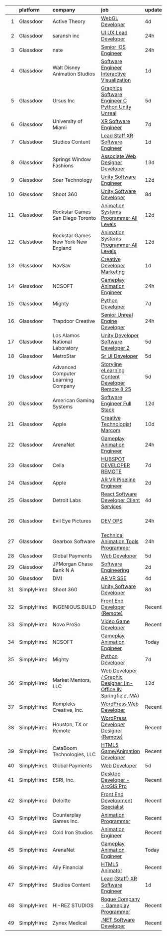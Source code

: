 

|    | platform    | company                               | job                                                                                                                                                                                                                                                                                                                                                                                                                                                                                                                                                                                                                                                                                                                                                                                                                                                                                                                                                                                                                                                                                                                                                                                                                                                                                                                                                                                                             | update_time   | location          |
|---:|:------------|:--------------------------------------|:----------------------------------------------------------------------------------------------------------------------------------------------------------------------------------------------------------------------------------------------------------------------------------------------------------------------------------------------------------------------------------------------------------------------------------------------------------------------------------------------------------------------------------------------------------------------------------------------------------------------------------------------------------------------------------------------------------------------------------------------------------------------------------------------------------------------------------------------------------------------------------------------------------------------------------------------------------------------------------------------------------------------------------------------------------------------------------------------------------------------------------------------------------------------------------------------------------------------------------------------------------------------------------------------------------------------------------------------------------------------------------------------------------------|:--------------|:------------------|
|  1 | Glassdoor   | Active Theory                         | [WebGL Developer](https://www.glassdoor.com/partner/jobListing.htm?pos=126&ao=1136043&s=58&guid=00000182f2c85bf0b77a0ce014008de4&src=GD_JOB_AD&t=SR&vt=w&ea=1&cs=1_66be7b07&cb=1661930593593&jobListingId=1008097750595&jrtk=3-0-1gbpcgn1bi6im801-1gbpcgn1sg4eb800-d23fd628edf16cc9-)                                                                                                                                                                                                                                                                                                                                                                                                                                                                                                                                                                                                                                                                                                                                                                                                                                                                                                                                                                                                                                                                                                                           | 4d            | Los Angeles, CA   |
|  2 | Glassdoor   | saransh inc                           | [UI UX Lead Developer](https://www.glassdoor.com/partner/jobListing.htm?pos=111&ao=1136043&s=58&guid=00000182f2c85bf0b77a0ce014008de4&src=GD_JOB_AD&t=SR&vt=w&ea=1&cs=1_05756d2e&cb=1661930593592&jobListingId=1008103912540&jrtk=3-0-1gbpcgn1bi6im801-1gbpcgn1sg4eb800-85031aa08e20476f-)                                                                                                                                                                                                                                                                                                                                                                                                                                                                                                                                                                                                                                                                                                                                                                                                                                                                                                                                                                                                                                                                                                                      | 24h           | Remote            |
|  3 | Glassdoor   | nate                                  | [Senior iOS Engineer](https://www.glassdoor.com/partner/jobListing.htm?pos=108&ao=1110586&s=58&guid=00000182f2c85bf0b77a0ce014008de4&src=GD_JOB_AD&t=SR&vt=w&cs=1_4aef3a1a&cb=1661930593591&jobListingId=1008103782666&cpc=47CFDC01B3F81FAC&jrtk=3-0-1gbpcgn1bi6im801-1gbpcgn1sg4eb800-f1cfa659f2c34759--6NYlbfkN0DG4ntHtB_rMsnfhgmnSvK2brktLme1L4SiDeJjQ-izrVOLqRJ5-yjEhSyAj73O13TFM8QQA2cWgFXW6p5lsKefodLiu0Fy6uUc-ulcF6Iu51d4c-t6PCMhxWn7BislIa99yelu6q_ZoYi8Q3hWdWJTgjVJAXI9bL-fj-iDacDQB3fHsO7g8QUCNbZtixvnNvzbGt5GC_vuQznpd7-ndq7SBKf9RTKgv9d8h3wxfuCrgh4fMICJgz8achjJmaSpO6mmf5ecdmw9Mu7Vs253SIIh_WRpBQfltaxdqK576heiL91S9OgFBfNGvgUGwyJtNlw0-VR0r_iPpe8Evkkg394-0KJceTLlTdKd6bQzN2psZYKjn76-1RZucddGP--87RNH5Y4vzW6_G0IZsiNE6gt4IePpoVDxmvXOHFbK10h7Gy8u5CnP_CINqEICq347i0UBf7p-ZPowTjnTqpP3N5NC_azHIKQ5LeM46SHS1VTfJl8jKrCa_diMNpqgZE9TKl1AE1aFfLotmyWL0roW8jwU482RzlY-aGYUpYYS9h-Eq6m3FKs00hR0lKFtP_lXEzsnh4FhEhG0ytXprFZlscvwOzkAdyKVZcfT9r6QS83Cw8rOtLOGJFq-As4QmKfuc278Z8rIXvK7dUfL6cL1f1g9n3Z-_DGU0rQZyfJC84_fYzLkntRgwnppbBpqX71fUoxSeM1ybRLaQH5z2PZeziIrprUtJSxuVHKagiwZRJUTMLsJRTCVlQjHKF9UFjaBiowRvDfI-Qs4RAuk-CUHx43PZv3IT6MueHDr_uSUxqIhkM5NW_Re917s3-WVl5l34mASXhqPow41858Awt3aORXMs_ymk-dFPAKmBaDvB_8zEsCPg5YTSfzVVjym4zMDW73qQ6JX3yOIcAGAsAN7Ml9erUk839b_K0jrT4MFH5GyEHMUf8CdoNqOYRLB4mA2MWRhHDVPjUnuwg%3D%3D)                                                                           | 24h           | New York, NY      |
|  4 | Glassdoor   | Walt Disney Animation Studios         | [Software Engineer   Interactive Visualization](https://www.glassdoor.com/partner/jobListing.htm?pos=103&ao=1110586&s=58&guid=00000182f2c85bf0b77a0ce014008de4&src=GD_JOB_AD&t=SR&vt=w&cs=1_340e1547&cb=1661930593591&jobListingId=1008101142223&cpc=BAEB662971763A76&jrtk=3-0-1gbpcgn1bi6im801-1gbpcgn1sg4eb800-4a283283121dd9b2--6NYlbfkN0DAFTyt7pbDCC2JPO79CSdi1dIb81yjczP5qsKcZIxgiYm3-7g-689UM0rgypL64cpmrtdNB6pclis-4s5phHYzU3DYkN9vge-pm0lXZLuitBnSbx9bxcGX-PwtN-H6mfdm29DKamNDlnaDHf7s34ndLvxai1xr5BcZhKtWuhQyp1Iq6s67BVPJMFNbZeXnfHVzmPYA0juz3HYV06NLv_j21aaGaW0mksp0nC0VksPrrVODqd1-M2lwwO6UpXRwSZkN_nGXpoHswZ2MXlei0CT93pVB7hEwTxI0qRLUguqpY4pdwEsS2nUxxSS9vY9NzjT-PcW1UcYLc7fRbWIF0i_7IArPZdomiGZN9igyMFk-lVDvtMywBDe4W0iJteZizcGtk6Wa8FelU8cymjLGcmSAr4ZrCfp1AiTKkZe1Y6UQbGQ5enAjQOm-)                                                                                                                                                                                                                                                                                                                                                                                                                                                                                                                                                                                                             | 1d            | Burbank, CA       |
|  5 | Glassdoor   | Ursus  Inc                            | [Graphics Software Engineer   C   Python Unity Unreal](https://www.glassdoor.com/partner/jobListing.htm?pos=107&ao=1110586&s=58&guid=00000182f2c85bf0b77a0ce014008de4&src=GD_JOB_AD&t=SR&vt=w&ea=1&cs=1_8fd7dfbd&cb=1661930593592&jobListingId=1008094033133&cpc=AC285F3A3ECA6BB0&jrtk=3-0-1gbpcgn1bi6im801-1gbpcgn1sg4eb800-a503bf67493adf7c--6NYlbfkN0CT8vBT9H5mqECx2dfLV_FONLPDKpIRssxVwtj05Tmm4rA5I0VNOPdM1oYsK66ov5ozRYF8l6lSbj2w8mnkxNtzPvq4xrxWyHAas6Dg1kdrUOgJv2YyZkHQbFM2OivhpugmqZ5om6MWAcpLRyZ6gIQlFMLi08SCGusRRvhDyvVeMX8DUUTJXmTx6nw7SsSZdq8Nt-8KK_5o4vH15EibFmTTp8ytDggw_ewlPkDrXh-xoNpk42rGPX8WrmLj9WET0I6dPhj6yNieG23cgjyuYrAZTWgA_m_BaYOpu9d7djE9YsxGZkkraPINNrJ6scFPNkbMRvgGsS-qsSSUFneYLkAQ5qWjDjR8zvg9r-eSTAiaxH5KmWtjRTFXrkE8Tn1BqkIRrEyaz29yWwzEmQPYB09daJUZZ61od8kUYjjiOiD1Ws78nArJeRWIWITuf2oHI5q0TH_sDWg5uzmCHNfg8BkolmWD5n9dqjewWe6Y9mBs5r41TKg1pZJz598M_jhpy-QF4Y3lhrcJiSPodEiXjWYEF1gqtKo3uQXmC8G7WAHcs_75uT7Oiz0NVIvC3IlZWpKr3ZnUjw7P7B9LqHymVJy4M7jpcR2UbcajpiLkg7AWWNtcZ_ZGuPK0L6h1zUnFedNtrNQxLetK8eKaIcrveG1kqsRP3oRovUL9vOyvRY9Aovl3PqwtSPPnMXLIuJzRofbF9j2DuJYc2qaz0EZxbjmT2FXHejGUgGb91mNoxdZPTK3AkJXzA6zn_IW_A_pRI2zDRISIRR6p2sBfXVCgNEIg0DJxqttXfZfW2J77YbHCHoeG3es2q8HFyhX7fSI_k-09KQiyu7T0ba7KKxR72VFoKquav5EoaUnmCnCKUDm-uk9KxYdCB6_9rzo1jKVYt-I6JtE3HdjHTDH4GS3A8akhL0TK5tiPCj6FNvlN0AhB3VxJJ_aZ4s2tOF7K1l2CogpLhWVaaEOtb7X-n0Y9874RHSTavj4wJIwNIUU-RcaUq5ib7V5NAWeZ) | 5d            | Redmond, WA       |
|  6 | Glassdoor   | University of Miami                   | [XR Software Engineer](https://www.glassdoor.com/partner/jobListing.htm?pos=122&ao=1136043&s=58&guid=00000182f2c85bf0b77a0ce014008de4&src=GD_JOB_AD&t=SR&vt=w&cs=1_f22525fe&cb=1661930593593&jobListingId=1008088361913&jrtk=3-0-1gbpcgn1bi6im801-1gbpcgn1sg4eb800-65b711d5e104f63b-)                                                                                                                                                                                                                                                                                                                                                                                                                                                                                                                                                                                                                                                                                                                                                                                                                                                                                                                                                                                                                                                                                                                           | 7d            | Coral Gables, FL  |
|  7 | Glassdoor   | Studios Content                       | [Lead  Staff  XR Software Engineer](https://www.glassdoor.com/partner/jobListing.htm?pos=104&ao=1110586&s=58&guid=00000182f2c85bf0b77a0ce014008de4&src=GD_JOB_AD&t=SR&vt=w&cs=1_424f8df2&cb=1661930593591&jobListingId=1008101142243&cpc=AF770993EC679D41&jrtk=3-0-1gbpcgn1bi6im801-1gbpcgn1sg4eb800-376751e6a59849f8--6NYlbfkN0DAFTyt7pbDCC2JPO79CSdi1dIb81yjczP5qsKcZIxgiYm3-7g-689UM0rgypL64cpmrtdNB6pclrUgW34Ve3CvZAT1CJ1rw7nGa67egcPUPZwBDMMkmXgOSDDW42_VKwFDCJpuNnK_xuotW1xaOIkWgibw4ZIx75O4JuqfaDi-3RsXCKJ_PXez8KDVRFBBBtgqgL2eyFW-cTnz6w3xqHNaNuXRGExSZS4ImXA_A6DuHrP20KYmLMzInnAs6AskZTQjuuIHECAsYBUmziK29fFU2g7d3j76FevOdvqqKvuzpWzW1bcCKbuyDrHU1o9jVUVoDjux7yyI5CgzK-5au2Gn-4xPKvQVw4W_sTKE4LTlaLvb1e-LMoRL-Z3UQS6LbhwggfYKsmDYJsTjuDz7adv1UfBW00HlevqsNKZ_vtQ6FP_gXvBwV07m)                                                                                                                                                                                                                                                                                                                                                                                                                                                                                                                                                                                                                         | 1d            | Glendale, CA      |
|  8 | Glassdoor   | Springs Window Fashions               | [Associate Web Designer Developer](https://www.glassdoor.com/partner/jobListing.htm?pos=115&ao=1136043&s=58&guid=00000182f2c85bf0b77a0ce014008de4&src=GD_JOB_AD&t=SR&vt=w&cs=1_4df5ef75&cb=1661930593592&jobListingId=1008077258719&jrtk=3-0-1gbpcgn1bi6im801-1gbpcgn1sg4eb800-0a243721428c9c11-)                                                                                                                                                                                                                                                                                                                                                                                                                                                                                                                                                                                                                                                                                                                                                                                                                                                                                                                                                                                                                                                                                                               | 13d           | Middleton, WI     |
|  9 | Glassdoor   | Soar Technology                       | [Unity Software Engineer](https://www.glassdoor.com/partner/jobListing.htm?pos=121&ao=1136043&s=58&guid=00000182f2c85bf0b77a0ce014008de4&src=GD_JOB_AD&t=SR&vt=w&ea=1&cs=1_cabeacc4&cb=1661930593593&jobListingId=1008078422304&jrtk=3-0-1gbpcgn1bi6im801-1gbpcgn1sg4eb800-f0cf33134b4aa830-)                                                                                                                                                                                                                                                                                                                                                                                                                                                                                                                                                                                                                                                                                                                                                                                                                                                                                                                                                                                                                                                                                                                   | 12d           | Orlando, FL       |
| 10 | Glassdoor   | Shoot 360                             | [Unity Software Developer](https://www.glassdoor.com/partner/jobListing.htm?pos=102&ao=1110586&s=58&guid=00000182f2c85bf0b77a0ce014008de4&src=GD_JOB_AD&t=SR&vt=w&ea=1&cs=1_d6da7ed6&cb=1661930593591&jobListingId=1008087203584&cpc=6193B0C32834B022&jrtk=3-0-1gbpcgn1bi6im801-1gbpcgn1sg4eb800-8dd0b1a67149a496--6NYlbfkN0DfopDBJjdZYsHaazvtHih9EkP_5L3b-O-YxZrMZy_RRXHVtoPf0vktF4oNZRwX11ChLmqooPeQulvAiVAtFyylj8b6ARcbJZaTISipflqpxGg1LcAq6m-5fYSL7Av37XfUU7wFkkBkYfYpMuUS6z0JTvtOC9Tf4ivmaFVVmcVi0ucMfgOzBMfyvavdPYg_-evTYodEAbTbRKrzVGyQSCaDLD0wogVUYg3ZR2E_Ak7b5w2dCUhOLP-G8YxpWOa_3Yp2vdMbiS2kY-wJVwRwBYH9QZCtJT1R3S2y4ivxB4PHQw3ss6FriPAF_x8offN6kpkqKdGafNhiM1t9yRaCKNJBz6rGlwSHvTsxZSn54Gc63uTnSa93MQbBMVdZmAAPXR8j-75CGK3n7Gu6DdSlfoONFAHDF-qzvCmQBfERqMVqcdOwEXmtR1cQbcIl3OL9lKsecIIf5s8whmhXojUiHAapJnIHm9lQtYEe2YW4M8yq2-MfksPb0ARLX9-yJQipJ5E%3D)                                                                                                                                                                                                                                                                                                                                                                                                                                                                                                                                               | 8d            | Vancouver, WA     |
| 11 | Glassdoor   | Rockstar Games San Diego   Toronto    | [Animation Systems Programmer  All Levels ](https://www.glassdoor.com/partner/jobListing.htm?pos=129&ao=1136043&s=58&guid=00000182f2c85bf0b77a0ce014008de4&src=GD_JOB_AD&t=SR&vt=w&cs=1_b117a72c&cb=1661930593594&jobListingId=1008080153314&jrtk=3-0-1gbpcgn1bi6im801-1gbpcgn1sg4eb800-ae29f56d685559e8-)                                                                                                                                                                                                                                                                                                                                                                                                                                                                                                                                                                                                                                                                                                                                                                                                                                                                                                                                                                                                                                                                                                      | 12d           | Carlsbad, CA      |
| 12 | Glassdoor   | Rockstar Games New York   New England | [Animation Systems Programmer  All Levels ](https://www.glassdoor.com/partner/jobListing.htm?pos=124&ao=1136043&s=58&guid=00000182f2c85bf0b77a0ce014008de4&src=GD_JOB_AD&t=SR&vt=w&cs=1_edb74a24&cb=1661930593593&jobListingId=1008079538373&jrtk=3-0-1gbpcgn1bi6im801-1gbpcgn1sg4eb800-da818aa6d1714b90-)                                                                                                                                                                                                                                                                                                                                                                                                                                                                                                                                                                                                                                                                                                                                                                                                                                                                                                                                                                                                                                                                                                      | 12d           | Manhattan         |
| 13 | Glassdoor   | NavSav                                | [Creative Developer   Marketing](https://www.glassdoor.com/partner/jobListing.htm?pos=106&ao=1110586&s=58&guid=00000182f2c85bf0b77a0ce014008de4&src=GD_JOB_AD&t=SR&vt=w&ea=1&cs=1_207d68f2&cb=1661930593591&jobListingId=1008101583321&cpc=B076152010A3B66C&jrtk=3-0-1gbpcgn1bi6im801-1gbpcgn1sg4eb800-3ef4b27837961961--6NYlbfkN0BvAdlA35CjkOTzb4w1kkSC-vTwJamGQa4qaPCWn-0njweHi_B-CtuKQhiA94M5OE-XjNhf22KnVp00kgckhjWxzGyV97h7v8x36p5wKdZlOjwGZGaqaaH8DYNMeM34HY9t9Z5J26lOJ85UEHLGvZFDJOe_8KgJLhnklUUMm79Fgw-wQMJzYni-FeIqV5Svyi_1ZjE_mxETfR2qp4i-PiUDiAz8y9BFsxOfX0BmecMnmGFBamzhbjmqf2dPmw1l79Q2jskoL_2S0v1vj9ya7N4qT7X8EZcQ3zMMllf3dJVM65HOENgn5DQfyJ5fC6qrWcpQwxXiotSxSyx5cmoNe5uZ9AAgMOiDhApgITobBxTv7TKw2_LvhHuqU9a4S6RvIAuUJxXbm0srgyZZ3r3eGDNdVSOZE3wLopuQFroE5Vtn5-eR0xCZwQYeXIe_3L-TQQ7xjuFh-SEswDcKVC9_B84ApfkmWCjPoAR-kusp4qPJRUURcZqULJ5cAxPCzof2_mByEB9V6H9GDclRSUeYHq1WWKOWRJDjk1eK17g3_hHVrWvjuxe77WIlcAE0V0Tmhat9_xdvOSbM5ebB4FolBu3F)                                                                                                                                                                                                                                                                                                                                                                                                                                                       | 1d            | Beaumont, TX      |
| 14 | Glassdoor   | NCSOFT                                | [Gameplay Animation Engineer](https://www.glassdoor.com/partner/jobListing.htm?pos=109&ao=1136043&s=58&guid=00000182f2c85bf0b77a0ce014008de4&src=GD_JOB_AD&t=SR&vt=w&ea=1&cs=1_8ad29d5c&cb=1661930593592&jobListingId=1008104799075&jrtk=3-0-1gbpcgn1bi6im801-1gbpcgn1sg4eb800-6fd0a3efe7f1d2fe-)                                                                                                                                                                                                                                                                                                                                                                                                                                                                                                                                                                                                                                                                                                                                                                                                                                                                                                                                                                                                                                                                                                               | 24h           | Bellevue, WA      |
| 15 | Glassdoor   | Mighty                                | [Python Developer](https://www.glassdoor.com/partner/jobListing.htm?pos=110&ao=1136043&s=58&guid=00000182f2c85bf0b77a0ce014008de4&src=GD_JOB_AD&t=SR&vt=w&ea=1&cs=1_1faa2154&cb=1661930593592&jobListingId=1008088932767&jrtk=3-0-1gbpcgn1bi6im801-1gbpcgn1sg4eb800-2137e7cb7a3f5085-)                                                                                                                                                                                                                                                                                                                                                                                                                                                                                                                                                                                                                                                                                                                                                                                                                                                                                                                                                                                                                                                                                                                          | 7d            | Remote            |
| 16 | Glassdoor   | Trapdoor Creative                     | [Senior Unreal Engine Developer](https://www.glassdoor.com/partner/jobListing.htm?pos=101&ao=1110586&s=58&guid=00000182f2c85bf0b77a0ce014008de4&src=GD_JOB_AD&t=SR&vt=w&ea=1&cs=1_6274fac2&cb=1661930593591&jobListingId=1008103754936&cpc=F5D43257E3E73E36&jrtk=3-0-1gbpcgn1bi6im801-1gbpcgn1sg4eb800-3ccb01640910f06a--6NYlbfkN0DfhRLDY5E7BVY3xhBTAobuSaZ3WR2SqAJ-w4NHeQGDZ_V54dt5D1-9-o8FlAFC8VGLEw2k2nKsfw8pew_Kwqtd_SEUbUcMf-02KnlYLV1p_IH8Kyt8nzMazNMhvenS4mLaj3fKUYsQpT5EY33skyX4tLuaJ-sj4Ti1j_68LBqgjHhV6p61YjgY1NjWJ-qry5NKnZZVTfsVA63zPXNzV4pXX_C26oQcm_20UsfSGdfOvydQy-s76atMWfVkvfUGIF3h7SW0j-Kgp-zC56l3Eh7Md3KWBWfx-rvhl4ncj9c1IBMcz0LKJL8SxHOb5TFrHSxUGBmZvFAT-sTZkthN_Q5XZTj8qUJSE6TH2x6d4OfhyjJ4AuH54TFg_-Hik8BEuHV6IhXeAAQjFOvUW718QMBRkXgvdFDVWwKst6NERWIzyfImd9iHSAXvAVrFmm0hxAEDw8bdBSmGx8M0JN9-98psd82if027loLo4_el18JrMFrJWDJiewJ0qvvhlxEtOLPwcmT97zrWxA%3D%3D)                                                                                                                                                                                                                                                                                                                                                                                                                                                                                                                           | 24h           | Lehi, UT          |
| 17 | Glassdoor   | Los Alamos National Laboratory        | [Unity Developer   Software Developer 2](https://www.glassdoor.com/partner/jobListing.htm?pos=113&ao=1136043&s=58&guid=00000182f2c85bf0b77a0ce014008de4&src=GD_JOB_AD&t=SR&vt=w&cs=1_95b385b0&cb=1661930593592&jobListingId=1008095038737&jrtk=3-0-1gbpcgn1bi6im801-1gbpcgn1sg4eb800-4f7ab09a2d17ff39-)                                                                                                                                                                                                                                                                                                                                                                                                                                                                                                                                                                                                                                                                                                                                                                                                                                                                                                                                                                                                                                                                                                         | 5d            | Los Alamos, NM    |
| 18 | Glassdoor   | MetroStar                             | [Sr  UI Developer](https://www.glassdoor.com/partner/jobListing.htm?pos=117&ao=1136043&s=58&guid=00000182f2c85bf0b77a0ce014008de4&src=GD_JOB_AD&t=SR&vt=w&ea=1&cs=1_d2c124a0&cb=1661930593592&jobListingId=1008094654398&jrtk=3-0-1gbpcgn1bi6im801-1gbpcgn1sg4eb800-f88312acbcc86634-)                                                                                                                                                                                                                                                                                                                                                                                                                                                                                                                                                                                                                                                                                                                                                                                                                                                                                                                                                                                                                                                                                                                          | 5d            | Suitland, MD      |
| 19 | Glassdoor   | Advanced Computer Learning Company    | [Storyline eLearning Content Developer  Remote  8 25](https://www.glassdoor.com/partner/jobListing.htm?pos=127&ao=1136043&s=58&guid=00000182f2c85bf0b77a0ce014008de4&src=GD_JOB_AD&t=SR&vt=w&ea=1&cs=1_b3db3b30&cb=1661930593593&jobListingId=1008094030293&jrtk=3-0-1gbpcgn1bi6im801-1gbpcgn1sg4eb800-0e24e286665ac94e-)                                                                                                                                                                                                                                                                                                                                                                                                                                                                                                                                                                                                                                                                                                                                                                                                                                                                                                                                                                                                                                                                                       | 5d            | Remote            |
| 20 | Glassdoor   | American Gaming Systems               | [Software Engineer  Full Stack](https://www.glassdoor.com/partner/jobListing.htm?pos=130&ao=1136043&s=58&guid=00000182f2c85bf0b77a0ce014008de4&src=GD_JOB_AD&t=SR&vt=w&ea=1&cs=1_1a397508&cb=1661930593594&jobListingId=1008079007429&jrtk=3-0-1gbpcgn1bi6im801-1gbpcgn1sg4eb800-098c553b807bb6b9-)                                                                                                                                                                                                                                                                                                                                                                                                                                                                                                                                                                                                                                                                                                                                                                                                                                                                                                                                                                                                                                                                                                             | 12d           | Atlanta, GA       |
| 21 | Glassdoor   | Apple                                 | [Creative Technologist  Marcom](https://www.glassdoor.com/partner/jobListing.htm?pos=116&ao=1136043&s=58&guid=00000182f2c85bf0b77a0ce014008de4&src=GD_JOB_AD&t=SR&vt=w&cs=1_020b7844&cb=1661930593592&jobListingId=1008083007694&jrtk=3-0-1gbpcgn1bi6im801-1gbpcgn1sg4eb800-dbc3a7b0a0f122f1-)                                                                                                                                                                                                                                                                                                                                                                                                                                                                                                                                                                                                                                                                                                                                                                                                                                                                                                                                                                                                                                                                                                                  | 10d           | Cupertino, CA     |
| 22 | Glassdoor   | ArenaNet                              | [Gameplay Animation Engineer](https://www.glassdoor.com/partner/jobListing.htm?pos=112&ao=1136043&s=58&guid=00000182f2c85bf0b77a0ce014008de4&src=GD_JOB_AD&t=SR&vt=w&cs=1_ec139f0d&cb=1661930593592&jobListingId=1008104799076&jrtk=3-0-1gbpcgn1bi6im801-1gbpcgn1sg4eb800-4ccaaf00bfd394bd-)                                                                                                                                                                                                                                                                                                                                                                                                                                                                                                                                                                                                                                                                                                                                                                                                                                                                                                                                                                                                                                                                                                                    | 24h           | Bellevue, WA      |
| 23 | Glassdoor   | Cella                                 | [HUBSPOT DEVELOPER  REMOTE ](https://www.glassdoor.com/partner/jobListing.htm?pos=125&ao=1136043&s=58&guid=00000182f2c85bf0b77a0ce014008de4&src=GD_JOB_AD&t=SR&vt=w&cs=1_4dd8a67b&cb=1661930593593&jobListingId=1008089083132&jrtk=3-0-1gbpcgn1bi6im801-1gbpcgn1sg4eb800-73c6d256be3d48f8-)                                                                                                                                                                                                                                                                                                                                                                                                                                                                                                                                                                                                                                                                                                                                                                                                                                                                                                                                                                                                                                                                                                                     | 7d            | Milton, GA        |
| 24 | Glassdoor   | Apple                                 | [AR VR Pipeline Engineer](https://www.glassdoor.com/partner/jobListing.htm?pos=105&ao=1110586&s=58&guid=00000182f2c85bf0b77a0ce014008de4&src=GD_JOB_AD&t=SR&vt=w&cs=1_0590450d&cb=1661930593591&jobListingId=1008098776203&cpc=AC285F3A3ECA6BB0&jrtk=3-0-1gbpcgn1bi6im801-1gbpcgn1sg4eb800-37d3f44eddb0a274--6NYlbfkN0BvKrLyj5gPmtZO9T8euul8TCxuuKNOtzRJOomxnwSEodTz2Bc-sPZl1dBMH13w-jNyHP0Om-VrHWcavU355G-oKSpAyNj69XAmoL346cBjjMT_dVZkJOu0Wz07ZDuDH3gZvTAoGrcm64fzSyXUWVMnPCt4F6J21sxLttMJC04aclAUxZ40SsSHu89t2SW8nJPwx9MwGC7jk0fBO5rv95nl-lz_7JyIZOBNwJN2MB3tIJBi8rmT1h5Rdv-8uPpvLJzqgB1cWys-6oUpYlvfNbuR1nMzKFQu_c0bRfuVm8OfU-xl9uw7aKbZ4B-Xx_j6OW4fy4QR2u-mb_oBWmnxGsVI0jJyk2XyT32ie3Q57wEgATnWd3JaWK0Y6BxcqwQU2cfG_O7UoMFv8HVgO84K0xgOXVHD2s-AA6c7hCNBWYqCSCQ8apo4djYz-nB--EKfxugpcI9caYtRjoI5VrijMH1WsPkU2x0gigsQq-NepKfQgofKC0k0knCaT0JxDBOZXnoLsOTXrksMaRPfANoJK0gVzm-iQ7X-BZNfVr3tl4d1CrNVNTdnHG6UDs4mvNyidVpQdXtFNCo5PzGuEpRNJUe-uOkpq4XYwyN_a_DzxK1z9gftLoAVsryJTav5s6mfZS9YSF3LOdkB12HWOh170I7ZPhTPxneuBik9iUKbH4tOjGgbyEybrvrK4KpCAlo3jz4wYNEKJWHr4tkf62Cq5exe8Ko2n2r9KTCfokf7cHE_OP-P0JO7_KpE3q1PCUZjAXVFGVMsFVfXIi1aY4Ix2PjwHZ0MeqPrZRIJ2FFdalJpoXX510VpP0OPfFolHf7R7HI5ErOuMSOUG8cuPFM_CoZKSkxuywfBfRborR_7GuXj_S4elh_rvGA9uj0oV8BjXYDH9p5lesTDK4_VD2rmBL4rRUspjCzSoNsaI6_U9a2oWQL6jv7KwItXs7aSmL81QCk%3D)                                                                                     | 2d            | Seattle, WA       |
| 25 | Glassdoor   | Detroit Labs                          | [React Software Developer   Client Services](https://www.glassdoor.com/partner/jobListing.htm?pos=123&ao=1136043&s=58&guid=00000182f2c85bf0b77a0ce014008de4&src=GD_JOB_AD&t=SR&vt=w&cs=1_58751f28&cb=1661930593593&jobListingId=1008097750211&jrtk=3-0-1gbpcgn1bi6im801-1gbpcgn1sg4eb800-4fb605cf590e1222-)                                                                                                                                                                                                                                                                                                                                                                                                                                                                                                                                                                                                                                                                                                                                                                                                                                                                                                                                                                                                                                                                                                     | 4d            | Remote            |
| 26 | Glassdoor   | Evil Eye Pictures                     | [DEV OPS](https://www.glassdoor.com/partner/jobListing.htm?pos=120&ao=1136043&s=58&guid=00000182f2c85bf0b77a0ce014008de4&src=GD_JOB_AD&t=SR&vt=w&cs=1_799defd5&cb=1661930593593&jobListingId=1008104745704&jrtk=3-0-1gbpcgn1bi6im801-1gbpcgn1sg4eb800-786845acbbfd8e9a-)                                                                                                                                                                                                                                                                                                                                                                                                                                                                                                                                                                                                                                                                                                                                                                                                                                                                                                                                                                                                                                                                                                                                        | 24h           | San Francisco, CA |
| 27 | Glassdoor   | Gearbox Software                      | [Technical Animation Tools Programmer](https://www.glassdoor.com/partner/jobListing.htm?pos=128&ao=1136043&s=58&guid=00000182f2c85bf0b77a0ce014008de4&src=GD_JOB_AD&t=SR&vt=w&ea=1&cs=1_b44afc39&cb=1661930593593&jobListingId=1008103174225&jrtk=3-0-1gbpcgn1bi6im801-1gbpcgn1sg4eb800-a9a7243808333ca0-)                                                                                                                                                                                                                                                                                                                                                                                                                                                                                                                                                                                                                                                                                                                                                                                                                                                                                                                                                                                                                                                                                                      | 24h           | Frisco, TX        |
| 28 | Glassdoor   | Global Payments                       | [Web Developer](https://www.glassdoor.com/partner/jobListing.htm?pos=114&ao=1136043&s=58&guid=00000182f2c85bf0b77a0ce014008de4&src=GD_JOB_AD&t=SR&vt=w&cs=1_10c98701&cb=1661930593592&jobListingId=1008094732805&jrtk=3-0-1gbpcgn1bi6im801-1gbpcgn1sg4eb800-00706440be9ea585-)                                                                                                                                                                                                                                                                                                                                                                                                                                                                                                                                                                                                                                                                                                                                                                                                                                                                                                                                                                                                                                                                                                                                  | 5d            | Oklahoma          |
| 29 | Glassdoor   | JPMorgan Chase Bank  N A              | [Software Engineering](https://www.glassdoor.com/partner/jobListing.htm?pos=118&ao=1136043&s=58&guid=00000182f2c85bf0b77a0ce014008de4&src=GD_JOB_AD&t=SR&vt=w&cs=1_4babc84c&cb=1661930593592&jobListingId=1008100362061&jrtk=3-0-1gbpcgn1bi6im801-1gbpcgn1sg4eb800-3a33d1df51ad2594-)                                                                                                                                                                                                                                                                                                                                                                                                                                                                                                                                                                                                                                                                                                                                                                                                                                                                                                                                                                                                                                                                                                                           | 2d            | Columbus, OH      |
| 30 | Glassdoor   | DMI                                   | [AR VR SSE](https://www.glassdoor.com/partner/jobListing.htm?pos=119&ao=1136043&s=58&guid=00000182f2c85bf0b77a0ce014008de4&src=GD_JOB_AD&t=SR&vt=w&cs=1_dba97408&cb=1661930593592&jobListingId=1008097121055&jrtk=3-0-1gbpcgn1bi6im801-1gbpcgn1sg4eb800-a1e194da357cb20f-)                                                                                                                                                                                                                                                                                                                                                                                                                                                                                                                                                                                                                                                                                                                                                                                                                                                                                                                                                                                                                                                                                                                                      | 4d            | Remote            |
| 31 | SimplyHired | Shoot 360                             | [Unity Software Developer](https://www.simplyhired.com/job/B1_K9MT39xHMJXZWgdROLqlx1P2OEX0ZITZVFjJYvyZE-LK_UZSO1w?q=animation+developer)                                                                                                                                                                                                                                                                                                                                                                                                                                                                                                                                                                                                                                                                                                                                                                                                                                                                                                                                                                                                                                                                                                                                                                                                                                                                        | 8d            | Vancouver, WA     |
| 32 | SimplyHired | INGENIOUS.BUILD                       | [Front End Developer (Remote)](https://www.simplyhired.com/job/6j79CYZDql2eX7fABHmfSi8Pap2YCIU-BNMpRKJwhHcBQJ67M7QELQ?q=animation+developer)                                                                                                                                                                                                                                                                                                                                                                                                                                                                                                                                                                                                                                                                                                                                                                                                                                                                                                                                                                                                                                                                                                                                                                                                                                                                    | Recently      | Nashville, TN     |
| 33 | SimplyHired | Novo ProSo                            | [Video Game Developer](https://www.simplyhired.com/job/AS_RVkKzbpZe9hmYQoSTRcdyU_xw3kSxk9ZoUP7tOns3El3f_1x1TQ?q=animation+developer)                                                                                                                                                                                                                                                                                                                                                                                                                                                                                                                                                                                                                                                                                                                                                                                                                                                                                                                                                                                                                                                                                                                                                                                                                                                                            | Recently      | Warrensburg, MO   |
| 34 | SimplyHired | NCSOFT                                | [Gameplay Animation Engineer](https://www.simplyhired.com/job/nF8WG-RKCxtFPIbNePopbvDSVGEBqML_id_ykm_d7z3ywomwD-7dRg?q=animation+developer)                                                                                                                                                                                                                                                                                                                                                                                                                                                                                                                                                                                                                                                                                                                                                                                                                                                                                                                                                                                                                                                                                                                                                                                                                                                                     | Today         | Bellevue, WA      |
| 35 | SimplyHired | Mighty                                | [Python Developer](https://www.simplyhired.com/job/mSidqalQa9rFv-8uMc6mXYDSd2xaTVkb4xZSgl6OipQNezi9Fe79tw?q=animation+developer)                                                                                                                                                                                                                                                                                                                                                                                                                                                                                                                                                                                                                                                                                                                                                                                                                                                                                                                                                                                                                                                                                                                                                                                                                                                                                | 7d            | Remote            |
| 36 | SimplyHired | Market Mentors, LLC                   | [Web Developer / Graphic Designer (In-Office IN Springfield, MA)](https://www.simplyhired.com/job/O2JM3P62yfgrJ7vbOJJ1DIO2ROdM60FcioKWWNCu4XXvn1FU8pnANw?q=animation+developer)                                                                                                                                                                                                                                                                                                                                                                                                                                                                                                                                                                                                                                                                                                                                                                                                                                                                                                                                                                                                                                                                                                                                                                                                                                 | 12d           | Hartford, CT      |
| 37 | SimplyHired | Kompleks Creative, Inc.               | [WordPress Web Developer](https://www.simplyhired.com/job/clnU0xKRTuyyk7JggZg0IBwHdHfUMCCZGAiMCCFsrsUE36YbcxMH2Q?q=animation+developer)                                                                                                                                                                                                                                                                                                                                                                                                                                                                                                                                                                                                                                                                                                                                                                                                                                                                                                                                                                                                                                                                                                                                                                                                                                                                         | Recently      | Durham, NC        |
| 38 | SimplyHired | Houston, TX or Remote                 | [WordPress Developer Designer (Remote)](https://www.simplyhired.com/job/h5NIRqnG6nzwtBLlFlrT64773r4CAOGZWfW6vATD8Z8CzAc7NchDIg?q=animation+developer)                                                                                                                                                                                                                                                                                                                                                                                                                                                                                                                                                                                                                                                                                                                                                                                                                                                                                                                                                                                                                                                                                                                                                                                                                                                           | Recently      | The Woodlands, TX |
| 39 | SimplyHired | CataBoom Technologies, LLC            | [HTML5 Game/Animation Developer](https://www.simplyhired.com/job/rcD9kqRruTFu3sLPN7RcYmKqhwYda35Xkfl4DXnDIh1VgwPtoMUoDw?q=animation+developer)                                                                                                                                                                                                                                                                                                                                                                                                                                                                                                                                                                                                                                                                                                                                                                                                                                                                                                                                                                                                                                                                                                                                                                                                                                                                  | Recently      | Richardson, TX    |
| 40 | SimplyHired | Global Payments                       | [Web Developer](https://www.simplyhired.com/job/KLfEtbUcunlIekF7ewl3my8StEEMw68m1B8P4HmQU15e76UUEHLIsg?q=animation+developer)                                                                                                                                                                                                                                                                                                                                                                                                                                                                                                                                                                                                                                                                                                                                                                                                                                                                                                                                                                                                                                                                                                                                                                                                                                                                                   | 5d            | Oklahoma          |
| 41 | SimplyHired | ESRI, Inc.                            | [Desktop Developer - ArcGIS Pro](https://www.simplyhired.com/job/Pn0jlgPOSBBY-nMbXrtFeV4yvqyMnKMGCwWZz4L1Vtp9irTKUDf2Rg?q=animation+developer)                                                                                                                                                                                                                                                                                                                                                                                                                                                                                                                                                                                                                                                                                                                                                                                                                                                                                                                                                                                                                                                                                                                                                                                                                                                                  | Recently      | Remote            |
| 42 | SimplyHired | Deloitte                              | [Front End Development Specialist](https://www.simplyhired.com/job/MtawYmiuLyJQADYjCSZosnQODLgc7234985dN_qsO7XiwvnH7hC4zw?q=animation+developer)                                                                                                                                                                                                                                                                                                                                                                                                                                                                                                                                                                                                                                                                                                                                                                                                                                                                                                                                                                                                                                                                                                                                                                                                                                                                | Recently      | Norfolk, VA       |
| 43 | SimplyHired | Counterplay Games Inc.                | [Animation Programmer](https://www.simplyhired.com/job/ja01lGWLinKLuR563KA6A4U8WQhuf1FHnXZkvmF_Ju9Z07Y3VkVtsQ?q=animation+developer)                                                                                                                                                                                                                                                                                                                                                                                                                                                                                                                                                                                                                                                                                                                                                                                                                                                                                                                                                                                                                                                                                                                                                                                                                                                                            | Recently      | Remote            |
| 44 | SimplyHired | Cold Iron Studios                     | [Animation Engineer](https://www.simplyhired.com/job/_k9O-EHdSx8NESZMFWM66htNlUjbI1UCI5s37Wea0oYwUMx34VHqVg?q=animation+developer)                                                                                                                                                                                                                                                                                                                                                                                                                                                                                                                                                                                                                                                                                                                                                                                                                                                                                                                                                                                                                                                                                                                                                                                                                                                                              | Recently      | Remote            |
| 45 | SimplyHired | ArenaNet                              | [Gameplay Animation Engineer](https://www.simplyhired.com/job/63kg0jgpl-0hJCd2JgavPNH4V9tPsXpxvmy3wZVxZB0Q9-7iTWABtQ?q=animation+developer)                                                                                                                                                                                                                                                                                                                                                                                                                                                                                                                                                                                                                                                                                                                                                                                                                                                                                                                                                                                                                                                                                                                                                                                                                                                                     | Today         | Bellevue, WA      |
| 46 | SimplyHired | Ally Financial                        | [HTML5 Animator](https://www.simplyhired.com/job/nALAXYnSAULwPR4KKgCZeqMUxMlWYaSjM_gmb7Oh6XqDXaVFXYnmZg?q=animation+developer)                                                                                                                                                                                                                                                                                                                                                                                                                                                                                                                                                                                                                                                                                                                                                                                                                                                                                                                                                                                                                                                                                                                                                                                                                                                                                  | Recently      | Charlotte, NC     |
| 47 | SimplyHired | Studios Content                       | [Lead (Staff) XR Software Engineer](https://www.simplyhired.com/job/c-1K4zsOYKOKdbUVHn0B5nVHCO-S1DwjhmDegyrLC0yPfxUi3ZMURw?q=animation+developer)                                                                                                                                                                                                                                                                                                                                                                                                                                                                                                                                                                                                                                                                                                                                                                                                                                                                                                                                                                                                                                                                                                                                                                                                                                                               | 1d            | Glendale, CA      |
| 48 | SimplyHired | HI-REZ STUDIOS                        | [Rogue Company - Gameplay Programmer](https://www.simplyhired.com/job/LsNry-p6gnu1TIEZmUo6I8aV0PTXE3Z5_Z4722fobj5x-RZGMaivJA?q=animation+developer)                                                                                                                                                                                                                                                                                                                                                                                                                                                                                                                                                                                                                                                                                                                                                                                                                                                                                                                                                                                                                                                                                                                                                                                                                                                             | Recently      | Remote            |
| 49 | SimplyHired | Zynex Medical                         | [.NET Software Developer](https://www.simplyhired.com/job/CkZS4u7p1I92Dp42AUwS_a_ddjsrJw7_CNhZYtWMjYq5qdAiX22kGQ?q=animation+developer)                                                                                                                                                                                                                                                                                                                                                                                                                                                                                                                                                                                                                                                                                                                                                                                                                                                                                                                                                                                                                                                                                                                                                                                                                                                                         | Recently      | Englewood, CO     |